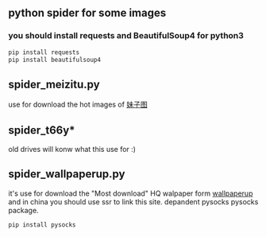 ## python spider for some images
### you should install requests and BeautifulSoup4 for python3
```bash
pip install requests
pip install beautifulsoup4
```

## spider_meizitu.py
use for download the hot images of [妹子图](http://www.mmjpg.com/)

## spider_t66y*
old drives will konw what this use for :)

## spider_wallpaperup.py
it's use for download the "Most download" HQ walpaper form [wallpaperup](https://www.wallpaperup.com/most/downloaded)
and in china you should use ssr to link this site.
depandent pysocks pysocks package.
```bash
pip install pysocks
```
